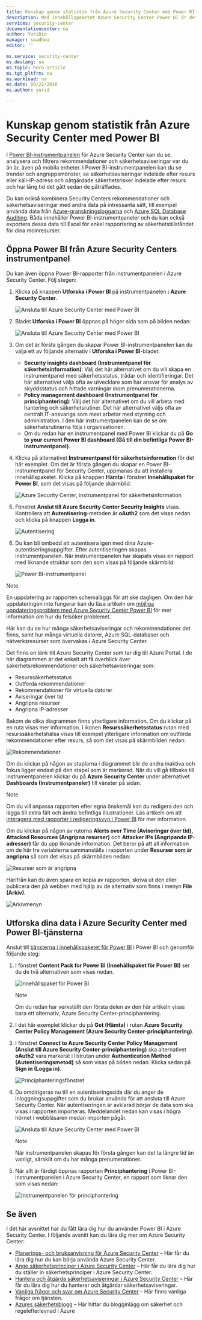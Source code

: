 ```yaml
---
title: Kunskap genom statistik från Azure Security Center med Power BI| Microsoft Docs
description: Med innehållspaketet Azure Security Center Power BI är det lätt att hitta säkerhetsaviseringar, rekommendationer, angripna resurser och trender utifrån en datamängd som är särskilt anpassad efter dina rapporteringsbehov.
services: security-center
documentationcenter: na
author: YuriDio
manager: swadhwa
editor: ''

ms.service: security-center
ms.devlang: na
ms.topic: hero-article
ms.tgt_pltfrm: na
ms.workload: na
ms.date: 09/22/2016
ms.author: yurid

---
```

# Kunskap genom statistik från Azure Security Center med Power BI
I [Power BI-instrumentpanelen](http://aka.ms/azure-security-center-power-bi) för Azure Security Center kan du se, analysera och filtrera rekommendationer och säkerhetsaviseringar var du än är, även på mobila enheter. I Power BI-instrumentpanelen kan du se trender och angreppsmönster, se säkerhetsaviseringar indelade efter resurs eller käll-IP-adress och oåtgärdade säkerhetsrisker indelade efter resurs och hur lång tid det gått sedan de påträffades. 

Du kan också kombinera Security Centers rekommendationer och säkerhetsaviseringar med andra data på intressanta sätt, till exempel använda data från [Azure-granskningsloggarna](https://powerbi.microsoft.com/blog/monitor-azure-audit-logs-with-power-bi/) och [Azure SQL Database Auditing](https://powerbi.microsoft.com/blog/monitor-your-azure-sql-database-auditing-activity-with-power-bi/). Båda innehåller Power BI-instrumentpaneler och du kan också exportera dessa data till Excel för enkel rapportering av säkerhetstillståndet för dina molnresurser.

## Öppna Power BI från Azure Security Centers instrumentpanel
Du kan även öppna Power BI-rapporter från instrumentpanelen i Azure Security Center. Följ stegen: 

1. Klicka på knappen **Utforska i Power BI** på instrumentpanelen i **Azure Security Center**.
   
    ![Ansluta till Azure Security Center med Power BI](./media/security-center-powerbi/security-center-powerbi-fig1-new10.png) 
2. Bladet **Utforska i Power BI** öppnas på höger sida som på bilden nedan:
   
    ![Ansluta till Azure Security Center med Power BI](./media/security-center-powerbi/security-center-powerbi-fig1-new2.png)
3. Om det är första gången du skapar Power BI-instrumentpanelen kan du välja ett av följande alternativ i **Utforska i Power BI**-bladet: 
   
   * **Security insights dashboard (Instrumentpanel för säkerhetsinformation)**: Välj det här alternativet om du vill skapa en instrumentpanel med säkerhetsstatus, trådar och identifieringar. Det här alternativet väljs ofta av utvecklare som har ansvar för analys av skyddsstatus och hittade varningar inom prenumerationerna.
   * **Policy management dashboard (Instrumentpanel för principhantering)**: Välj det här alternativet om du vill arbeta med hantering och säkerhetsrutiner.  Det här alternativet väljs ofta av centralt IT-ansvariga som mest arbetar med styrning och administration. I den här instrumentpanelen kan de se om säkerhetsrutinerna följs i organisationen.
   * Om du redan har en instrumentpanel med Power BI klickar du på **Go to your current Power BI dashboard (Gå till din befintliga Power BI-instrumentpanel)**.
4. Klicka på alternativet **Instrumentpanel för säkerhetsinformation** för det här exemplet. Om det är första gången du skapar en Power BI-instrumentpanel för Security Center, uppmanas du att installera innehållspaketet. Klicka på knappen **Hämta** i fönstret **Innehållspaket för Power BI**, som det visas på följande skärmbild:
   
    ![Azure Security Center, instrumentpanel för säkerhetsinformation](./media/security-center-powerbi/security-center-powerbi-fig1-new3.png)
5. Fönstret **Anslut till Azure Security Center Security Insights** visas. Kontrollera att **Autentisering**-metoden är **oAuth2** som det visas nedan och klicka på knappen **Logga in**.
   
    ![Autentisering](./media/security-center-powerbi/security-center-powerbi-fig1-new4.png)
6. Du kan bli ombedd att autentisera igen med dina Azure-autentiseringsuppgifter. Efter autentiseringen skapas instrumentpanelen. När instrumentpanelen har skapats visas en rapport med liknande struktur som den som visas på följande skärmbild:
   
    ![Power BI-instrumentpanel](./media/security-center-powerbi/security-center-powerbi-fig1-new5.png)

> [!NOTE]
> En uppdatering av rapporten schemaläggs för att ske dagligen. Om den här uppdateringen inte fungerar kan du läsa artikeln om [möjliga uppdateringsproblem med Azure Security Center Power BI](https://blogs.msdn.microsoft.com/azuresecurity/2016/04/07/azure-security-center-power-bi-refresh-fails/) för mer information om hur du felsöker problemet.
> 
> 

Här kan du se hur många säkerhetsaviseringar och rekommendationer det finns, samt hur många virtuella datorer, Azure SQL-databaser och nätverksresurser som övervakas i Azure Security Center.

Det finns en länk till Azure Security Center som tar dig till Azure Portal. I de här diagrammen är det enkelt att få överblick över säkerhetsrekommendationer och säkerhetsaviseringar som:

* Resurssäkerhetsstatus
* Outförda rekommendationer
* Rekommendationer för virtuella datorer
* Aviseringar över tid
* Angripna resurser
* Angripna IP-adresser

Bakom de olika diagrammen finns ytterligare information. Om du klickar på en ruta visas mer information. I ikonen **Resurssäkerhetsstatus** rutan med resurssäkerhetshälsa visas till exempel ytterligare information om outförda rekommendationer efter resurs, så som det visas på skärmbilden nedan:

![Rekommendationer](./media/security-center-powerbi/security-center-powerbi-fig1-new6.png)

Om du klickar på någon av staplarna i diagrammet blir de andra inaktiva och fokus ligger endast på den stapel som är markerad. När du vill gå tillbaka till instrumentpanelen klickar du på **Azure Security Center** under alternativet **Dashboards (Instrumentpaneler)** till vänster på sidan.

> [!NOTE]
> Om du vill anpassa rapporten efter egna önskemål kan du redigera den och lägga till extra fält och ändra befintliga illustrationer. Läs artikeln om att [interagera med rapporter i redigeringsvyn i Power BI](https://powerbi.microsoft.com/documentation/powerbi-service-interact-with-a-report-in-editing-view/) för mer information.
> 
> 

Om du klickar på någon av rutorna **Alerts over Time (Aviseringar över tid), Attacked Resources (Angripna resurser)** och **Attacker IPs (Angripande IP-adresser)** får du upp liknande information. Det beror på att all information om de här tre variablerna sammanställs i rapporten under **Resurser som är angripna** så som det visas på skärmbilden nedan:

![Resurser som är angripna](./media/security-center-powerbi/security-center-powerbi-fig1-new7.png)

Härifrån kan du även spara en kopia av rapporten, skriva ut den eller publicera den på webben med hjälp av de alternativ som finns i menyn **File (Arkiv)**.

![Arkivmenyn](./media/security-center-powerbi/security-center-powerbi-fig8.png)

## Utforska dina data i Azure Security Center med Power BI-tjänsterna
Anslut till [tjänsterna i innehållspaketet för Power BI](https://msit.powerbi.com/groups/me/getdata/services) i Power BI och genomför följande steg:

1. I fönstret **Content Pack for Power BI (Innehållspaket för Power BI)** ser du de två alternativen som visas nedan.
   
    ![Innehållspaket för Power BI](./media/security-center-powerbi/security-center-powerbi-fig1-new.png)
   
   > [!NOTE]
   > Om du redan har verkställt den första delen av den här artikeln visas bara ett alternativ, Azure Security Center-principhantering.
   > 
   > 
2. I det här exemplet klickar du på **Get (Hämta)** i rutan **Azure Security Center Policy Management (Azure Security Center-principhantering)**.
3. I fönstret **Connect to Azure Security Center Policy Management (Anslut till Azure Security Center-principhantering)** ska alternativet **oAuth2** vara markerat i listrutan under **Authentication Method (Autentiseringsmetod)** så som visas på bilden nedan. Klicka sedan på **Sign in (Logga in)**.
   
    ![Principhanteringsfönstret](./media/security-center-powerbi/security-center-powerbi-fig1-new8.png)
4. Du omdirigeras nu till en autentiseringssida där du anger de inloggningsuppgifter som du brukar använda för att ansluta till Azure Security Center. När autentiseringen är avklarad börjar de data som ska visas i rapporten importeras. Meddelandet nedan kan visas i högra hörnet i webbläsaren medan importen pågår.
   
    ![Ansluta till Azure Security Center med Power BI](./media/security-center-powerbi/security-center-powerbi-fig4.png)
   
   > [!NOTE]
   > När instrumentpanelen skapas för första gången kan det ta längre tid än vanligt, särskilt om du har många prenumerationer. 
   > 
   > 
5. När allt är färdigt öppnas rapporten **Principhantering** i Power BI-instrumentpanelen i Azure Security Center, en rapport som liknar den som visas nedan:
   
    ![Instrumentpanelen för principhantering](./media/security-center-powerbi/security-center-powerbi-fig1-new9.png)

## Se även
I det här avsnittet har du fått lära dig hur du använder Power BI i Azure Security Center. I följande avsnitt kan du lära dig mer om Azure Security Center:

* [Planerings- och bruksanvisning för Azure Security Center](security-center-planning-and-operations-guide.md) – Här får du lära dig hur du kan börja använda Azure Security Center.
* [Ange säkerhetsprinciper i Azure Security Center](security-center-policies.md) – Här får du lära dig hur du ställer in säkerhetsprinciper i Azure Security Center.
* [Hantera och åtgärda säkerhetsaviseringar i Azure Security Center](security-center-managing-and-responding-alerts.md) – Här får du lära dig hur du hanterar och åtgärdar säkerhetsaviseringar.
* [Vanliga frågor och svar om Azure Security Center](security-center-faq.md) – Här finns vanliga frågor om tjänsten.
* [Azures säkerhetsblogg](http://blogs.msdn.com/b/azuresecurity/) – Här hittar du blogginlägg om säkerhet och regelefterlevnad i Azure

<!--HONumber=Sep16_HO4-->


